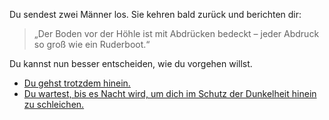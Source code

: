 <!-- Insel -- Spähtrupp -->

Du sendest zwei Männer los. Sie kehren bald zurück und berichten dir:

> „Der Boden vor der Höhle ist mit Abdrücken bedeckt – jeder Abdruck so groß wie ein Ruderboot.“

Du kannst nun besser entscheiden, wie du vorgehen willst.

- [Du gehst trotzdem hinein.](2)
- [Du wartest, bis es Nacht wird, um dich im Schutz der Dunkelheit hinein zu schleichen.](7)